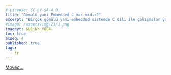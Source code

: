 ```yaml
---
# License: CC-BY-SA-4.0.
title: "Gömülü yani Embedded C var mıdır?"
excerpt: "Birçok gömülü yani embedded sistemde C dili ile çalışmalar yapıyoruz. Peki bu durumda Gömülü yani Embedded C var diyebilir miyiz?"
#image: /assets/img/23/1.png
imageyt: 6U1jNb_Y8E4
toc: true
axseq: 4
published: true
tags:
  - tr
---
```


<!-- markdownlint-capture -->
<!-- markdownlint-disable -->
<script type="text/javascript">
    window.location.href = "https://ayazar.dev/video/gomulu-embedded-c.html";
</script>
<!-- markdownlint-restore -->

[Moved...](https://ayazar.dev/video/gomulu-embedded-c.html)
